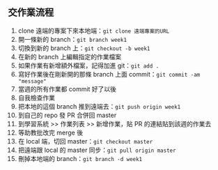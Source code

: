 ## 交作業流程

1. clone 遠端的專案下來本地端：`git clone 遠端專案的URL`
2. 開一條新的 branch：`git branch week1`
3. 切換到新的 branch 上：`git checkout -b week1`
4. 在新的 branch 上編輯指定的作業檔案
5. 如果作業有新增額外檔案，記得加進 git：`git add .`
6. 寫好作業後在剛新開的那條 branch 上面 commit：`git commit -am "message"`
7. 當週的所有作業都 commit 好了以後
8. 自我檢查作業
9. 把本地的這個 branch 推到遠端去：`git push origin week1`
10. 到自己的 repo 發 PR 合併回 master
11. 到學習系統 >> 作業列表 >> 新增作業，貼 PR 的連結貼到該週的作業去
12. 等助教批改完 merge 後
13. 在 local 端，切回 master：`git checkout master`
14. 把遠端跟 local 的 master 同步：`git pull origin master`
15. 刪掉本地端的 branch：`git branch -d week1`
